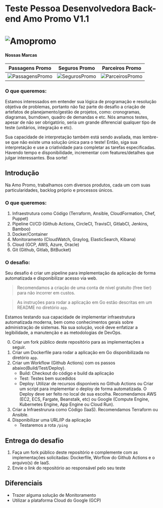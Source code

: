 # Teste Pessoa Desenvolvedora Back-end Amo Promo V1.1

# ![Amopromo](https://www.amopromo.com/images/logo-amo-promo.svg)

#### Nossas Marcas
|   Passagens Promo   |  Seguros Promo  |    Parceiros Promo    |
| :---:         |     :---:      |          :---: |
| ![PassagensPromo](https://www.amopromo.com/images/logo-passagens-promo.svg)   | ![SegurosPromo](https://www.amopromo.com/images/logo-seguros-promo.svg) |  ![ParceirosPromo](https://www.amopromo.com/images/logo-parceiros-promo.svg) |

### O que queremos:
Estamos interessados em entender sua lógica de programação e resolução objetiva de problemas, portanto não faz parte do desafio a criação de artefatos de planejamento/gestão de projetos, como: cronogramas, diagramas, burndown, quadro de demandas e etc. Nós amamos testes, apesar de não ser obrigatório, seria um grande diferencial qualquer tipo de teste (unitários, integração e etc).

Sua capacidade de interpretação também está sendo avaliada, mas lembre-se que não existe uma solução única para o teste! Então, siga sua interpretação e use a criatividade para completar as tarefas especificadas. Havendo tempo e disponibilidade, incrementar com features/detalhes que julgar interessantes. Boa sorte!


## Introdução
Na Amo Promo, trabalhamos com diversos produtos, cada um com suas particularidades, backlog próprio e processos únicos.

### O que queremos:
1. Infraestrutura como Código (Terraform, Ansible, CloudFormation, Chef, Puppet)
2. Pipeline CI/CD (Github Actions, CircleCI, TravisCI, GitlabCI, Jenkins, Bamboo)
3. Docker/Container
4. Monitoramento (CloudWatch, Graylog, ElasticSearch, Kibana)
5. Cloud (GCP, AWS, Azure, Oracle)
6. Git (Github, Gitlab, BitBucket)

### O desafio:
Seu desafio é criar um pipeline para implementação da aplicação de forma automatizada e disponibilizar acesso via web.

> Recomendamos a criação de uma conta de nível gratuito (free tier) para não incorrer em custos.

> As instruções para rodar a aplicação em Go estão descritas em um README no diretório `app`.

Estamos testando sua capacidade de implementar infraestrutura automatizada moderna, bem como conhecimentos gerais sobre administração de sistemas. Na sua solução, você deve enfatizar a legibilidade, a manutenção e as metodologias de DevOps.

0. Criar um fork público deste repositório para as implementações a seguir.
1. Criar um Dockerfile para rodar a aplicação em Go disponibilizada no diretório `app`.
2. Criar um Workflow (Github Actions) com os passos abaixo(Build/Test/Deploy).
   - Build: Checkout do código e build da aplicação
   - Test: Testes bem sucedidos
   - Deploy: Utilizar de recursos disponíveis no Github Actions ou Criar um script para implementar o deploy de forma automatizada. O Deploy deve ser feito no local de sua escolha. Recomendamos AWS (EC2, ECS, Fargate, Beanstalk, etc) ou Google (Compute Engine, Kubernetes Engine, App Engine ou Cloud Run).
3. Criar a Infraestrurura como Código (IaaS). Recomendamos Terraform ou Ansible.
4. Disponibilizar uma URL/IP da aplicação
   - Testaremos a rota `/ping`


## Entrega do desafio
1. Faça um fork público deste repositório e complemente com as implementações solicitadas: Dockerfile, Worflow do Github Actions e o arquivo(s) de IaaS.
2. Envie o link do repositório ao responsável pelo seu teste

## Diferenciais
- Trazer alguma solução de Monitoramento
- Utilizar a plataforma Cloud do Google (GCP)